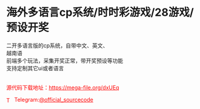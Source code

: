 # 海外多语言cp系统/时时彩游戏/28游戏/预设开奖

二开多语言版的cp系统，自带中文、英文、<br>越南语<br>前端多个玩法，采集开奖正常，带开奖预设等功能<br>支持定制其它ui或者语言<br><br>


<p style="color: red;">源代码下载地址：<a href="https://mega-file.org/dxUEq" style="color: red;">https://mega-file.org/dxUEq</a></p><p style="color: red;"><img src="https://cdn-icons-png.flaticon.com/512/2111/2111646.png" alt="Telegram Icon" style="width: 16px; vertical-align: middle; margin-right: 5px;">Telegram:<a href="https://t.me/official_sourcecode" style="color: red;">@official_sourcecode</a></p>